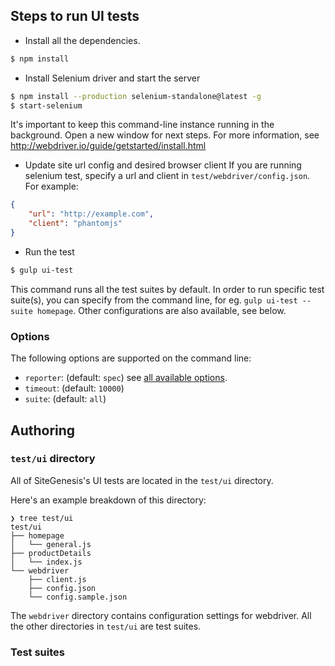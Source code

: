 ## Steps to run UI tests

- Install all the dependencies.

```sh
$ npm install
```

- Install Selenium driver and start the server

```sh
$ npm install --production selenium-standalone@latest -g
$ start-selenium
```

It's important to keep this command-line instance running in the background. Open a new window for next steps. For more information, see http://webdriver.io/guide/getstarted/install.html

- Update site url config and desired browser client
    If you are running selenium test, specify a url and client in `test/webdriver/config.json`. For example:

```json
{
	"url": "http://example.com",
	"client": "phantomjs"
}
```

- Run the test

```sh
$ gulp ui-test
```

This command runs all the test suites by default. In order to run specific test suite(s), you can specify from the command line, for eg. `gulp ui-test --suite homepage`.
Other configurations are also available, see below.

### Options
The following options are supported on the command line:

- `reporter`: (default: `spec`) see [all available options](http://mochajs.org/#reporters).
- `timeout`: (default: `10000`)
- `suite`: (default: `all`)

## Authoring

### `test/ui` directory
All of SiteGenesis's UI tests are located in the `test/ui` directory.

Here's an example breakdown of this directory:

```
❯ tree test/ui
test/ui
├── homepage
│   └── general.js
├── productDetails
│   └── index.js
└── webdriver
    ├── client.js
    ├── config.json
    └── config.sample.json
```

The `webdriver` directory contains configuration settings for webdriver. All the other directories in `test/ui` are test suites.

### Test suites
